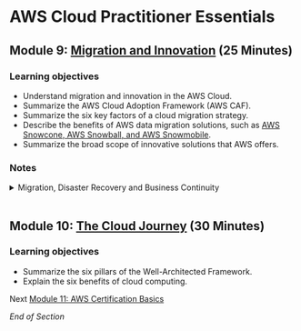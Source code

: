 # AWS Cloud Practitioner Essentials

## Module 9: [Migration and Innovation](https://mm.tt/map/2398189584) (25 Minutes)

### Learning objectives
* Understand migration and innovation in the AWS Cloud.
* Summarize the AWS Cloud Adoption Framework (AWS CAF). 
* Summarize the six key factors of a cloud migration strategy.
* Describe the benefits of AWS data migration solutions, such as [AWS Snowcone, AWS Snowball, and AWS Snowmobile](https://www.awsgeek.com/AWS-Snow-Family/).
* Summarize the broad scope of innovative solutions that AWS offers.

### Notes
<details class="faq box"><summary>Migration, Disaster Recovery and Business Continuity</summary>
<p>

![image](https://user-images.githubusercontent.com/18049790/228770161-3cf685c0-f5f0-4294-8bcd-9c0d02e55838.png)

</p>
</details>
<br>

## Module 10: [The Cloud Journey](https://mm.tt/map/2398189641) (30 Minutes)

### Learning objectives
* Summarize the six pillars of the Well-Architected Framework.  
* Explain the six benefits of cloud computing.

Next [Module 11: AWS Certification Basics](https://github.com/jamesbuckett/aws-cloud-practitioner-essentials/blob/main/07-seventh-time-block.md)

*End of Section*